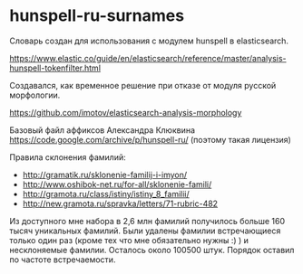 # hunspell-ru-surnames

Словарь создан для использования с модулем hunspell в elasticsearch. 

https://www.elastic.co/guide/en/elasticsearch/reference/master/analysis-hunspell-tokenfilter.html

Создавался, как временное решение при отказе от модуля русской морфологии. 

https://github.com/imotov/elasticsearch-analysis-morphology

Базовый файл аффиксов Александра Клюквина https://code.google.com/archive/p/hunspell-ru/ (поэтому такая лицензия)

Правила склонения фамилий:
* http://gramatik.ru/sklonenie-familij-i-imyon/
* http://www.oshibok-net.ru/for-all/sklonenie-famili/
* http://gramota.ru/class/istiny/istiny_8_familii/
* http://new.gramota.ru/spravka/letters/71-rubric-482

Из доступного мне набора в 2,6 млн фамилий получилось больше 160 тысяч уникальных фамилий. Были удалены фамилии встречающиеся только один раз (кроме тех что мне обязательно нужны :) ) и несклоняемые фамилии. Осталось около 100500 штук. Порядок оставил по частоте встречаемости.
